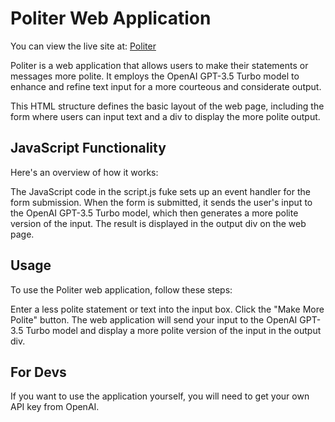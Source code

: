 # Politer Web Application

You can view the live site at: [Politer](http://www.simonmchung.com/Politer)

Politer is a web application that allows users to make their statements or messages more polite. It employs the OpenAI GPT-3.5 Turbo model to enhance and refine text input for a more courteous and considerate output.

This HTML structure defines the basic layout of the web page, including the form where users can input text and a div to display the more polite output.

## JavaScript Functionality

Here's an overview of how it works:

The JavaScript code in the script.js fuke sets up an event handler for the form submission. When the form is submitted, it sends the user's input to the OpenAI GPT-3.5 Turbo model, which then generates a more polite version of the input. The result is displayed in the output div on the web page.

## Usage

To use the Politer web application, follow these steps:

Enter a less polite statement or text into the input box.
Click the "Make More Polite" button.
The web application will send your input to the OpenAI GPT-3.5 Turbo model and display a more polite version of the input in the output div.

## For Devs

If you want to use the application yourself, you will need to get your own API key from OpenAI.
